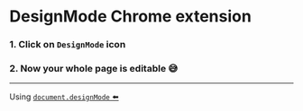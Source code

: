 # DesignMode Chrome extension

### 1. Click on `DesignMode` icon

### 2. Now your whole page is editable :sweat_smile:

---

Using
[`document.designMode` ⬅️](https://developer.mozilla.org/en-US/docs/Web/API/Document/designMode)
